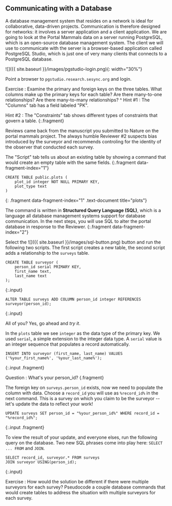 ---
---

## Communicating with a Database

A database management system that resides on a network is ideal for collaborative, data-driven projects.
Communication is therefore designed for networks: it involves a server application and a client application.
We are going to look at the Portal Mammals data on a server running PostgreSQL, which is an open-source database management system.
The client we will use to communicate with the server is a browser-based application called PostgreSQL Studio, which is just one of very many clients that connects to a PostgreSQL database.

![]({{ site.baseurl }}/images/pgstudio-login.png){: width="30%"}

Point a browser to `pgstudio.research.sesync.org` and login.

<!--split-->

Exercise
: Examine the primary and foreign keys on the three tables. What columns make up the primary keys for each table? Are there many-to-one relationships? Are there many-to-many relationships?
^
Hint #1
: The "Columns" tab has a field labeled "PK".

Hint #2
: The "Constraints" tab shows different types of constraints that govern a table.
{:.fragment}

<!--split-->

Reviews came back from the manuscript you submitted to Nature on the portal mammals project.
The always humble Reviewer #2 suspects bias introduced by the surveyor and recommends controling for the identity of the observer that conducted each survey.

The "Script" tab tells us about an existing table by showing a command that would create an empty table with the same fields.
{:.fragment data-fragment-index="1"}

~~~
CREATE TABLE public.plots (
    plot_id integer NOT NULL PRIMARY KEY,
    plot_type text
)
~~~
{: .fragment data-fragment-index="1" .text-document title="plots"}

The command is written in **Structured Query Language (SQL)**, which is a language all database management systems support for database communication.
In the next steps, you will use SQL to alter the portal database in response to the Reviewer.
{:.fragment data-fragment-index="2"}

<!--split-->

Select the ![]({{ site.baseurl }}/images/sql-button.png) button and run the following two scripts.
The first script creates a new table, the second script adds a relationship to the `surveys` table.

~~~
CREATE TABLE surveyor (
    person_id serial PRIMARY KEY,
    first_name text,
    last_name text
);
~~~
{:.input}

~~~
ALTER TABLE surveys ADD COLUMN person_id integer REFERENCES surveyor(person_id);
~~~
{:.input}

All of you? Yes, go ahead and *try it*.

<!--split-->

In the `plots` table we see `integer` as the data type of the primary key.
We used `serial`, a simple extension to the integer data type.
A `serial` value is an integer sequence that populates a record automatically.

~~~
INSERT INTO surveyor (first_name, last_name) VALUES ('%your_first_name%', '%your_last_name%');
~~~
{:.input .fragment}

Question
: What's your person_id?
{.fragment}

<!--split-->

The foreign key on `surveys.person_id` exists, now we need to populate the column with data.
Choose a `record_id` you will use as `%record_id%` in the next command.
This is a survey on which you claim to be the surveyor -- let's update the data to reflect your work!

~~~
UPDATE surveys SET person_id = "%your_person_id%" WHERE record_id = "%record_id%";
~~~
{:.input .fragment}

<!--split-->

To view the result of your update, and everyone elses, run the following query on the database.
Two new SQL phrases come into play here: `SELECT ... FROM` and `JOIN`.

~~~
SELECT record_id, surveyor.* FROM surveys
JOIN surveyor USING(person_id);
~~~
{:.input}

<!--split-->

Exercise
: How would the solution be different if there were multiple surveyors for each survey? Pseudocode a couple database commands that would create tables to address the situation with multiple surveyors for each survey.
